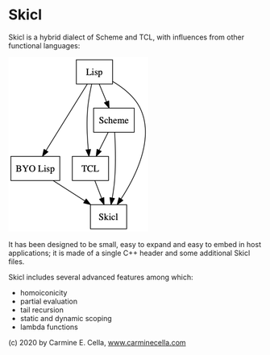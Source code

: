 # Skicl

Skicl is a hybrid dialect of Scheme and TCL, with influences from other functional
languages: 

![Genealogy](docs/skicl_anchestors.png)

It has been designed to be small, easy to expand and easy to embed in host applications; it is made of a single C++ header and some additional Skicl files.

Skicl includes several advanced features among which:

* homoiconicity
* partial evaluation
* tail recursion
* static and dynamic scoping
* lambda functions

(c) 2020 by Carmine E. Cella, www.carminecella.com
